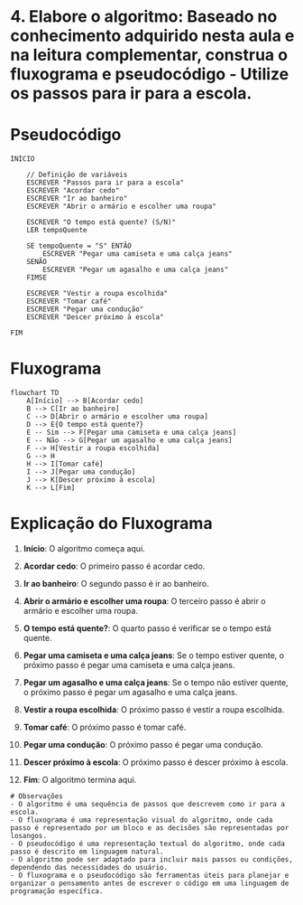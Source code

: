 # 4. Elabore o algoritmo: Baseado no conhecimento adquirido nesta aula e na leitura complementar, construa o fluxograma e pseudocódigo - Utilize os passos para ir para a escola.


# Pseudocódigo
```
INÍCIO

    // Definição de variáveis
    ESCREVER "Passos para ir para a escola"
    ESCREVER "Acordar cedo"
    ESCREVER "Ir ao banheiro"
    ESCREVER "Abrir o armário e escolher uma roupa"
    
    ESCREVER "O tempo está quente? (S/N)"
    LER tempoQuente

    SE tempoQuente = "S" ENTÃO
        ESCREVER "Pegar uma camiseta e uma calça jeans"
    SENÃO
        ESCREVER "Pegar um agasalho e uma calça jeans"
    FIMSE

    ESCREVER "Vestir a roupa escolhida"
    ESCREVER "Tomar café"
    ESCREVER "Pegar uma condução"
    ESCREVER "Descer próximo à escola"

FIM
```

# Fluxograma
```
flowchart TD
    A[Início] --> B[Acordar cedo]
    B --> C[Ir ao banheiro]
    C --> D[Abrir o armário e escolher uma roupa]
    D --> E{O tempo está quente?}
    E -- Sim --> F[Pegar uma camiseta e uma calça jeans]
    E -- Não --> G[Pegar um agasalho e uma calça jeans]
    F --> H[Vestir a roupa escolhida]
    G --> H
    H --> I[Tomar café]
    I --> J[Pegar uma condução]
    J --> K[Descer próximo à escola]
    K --> L[Fim]
```
# Explicação do Fluxograma
1. **Início**: O algoritmo começa aqui.
2. **Acordar cedo**: O primeiro passo é acordar cedo.
3. **Ir ao banheiro**: O segundo passo é ir ao banheiro.

4. **Abrir o armário e escolher uma roupa**: O terceiro passo é abrir o armário e escolher uma roupa.
5. **O tempo está quente?**: O quarto passo é verificar se o tempo está quente.
6. **Pegar uma camiseta e uma calça jeans**: Se o tempo estiver quente, o próximo passo é pegar uma camiseta e uma calça jeans.
7. **Pegar um agasalho e uma calça jeans**: Se o tempo não estiver quente, o próximo passo é pegar um agasalho e uma calça jeans.
8. **Vestir a roupa escolhida**: O próximo passo é vestir a roupa escolhida.
9. **Tomar café**: O próximo passo é tomar café.
10. **Pegar uma condução**: O próximo passo é pegar uma condução.
11. **Descer próximo à escola**: O próximo passo é descer próximo à escola.
12. **Fim**: O algoritmo termina aqui.
```
# Observações
- O algoritmo é uma sequência de passos que descrevem como ir para a escola.
- O fluxograma é uma representação visual do algoritmo, onde cada passo é representado por um bloco e as decisões são representadas por losangos.
- O pseudocódigo é uma representação textual do algoritmo, onde cada passo é descrito em linguagem natural.
- O algoritmo pode ser adaptado para incluir mais passos ou condições, dependendo das necessidades do usuário.
- O fluxograma e o pseudocódigo são ferramentas úteis para planejar e organizar o pensamento antes de escrever o código em uma linguagem de programação específica.